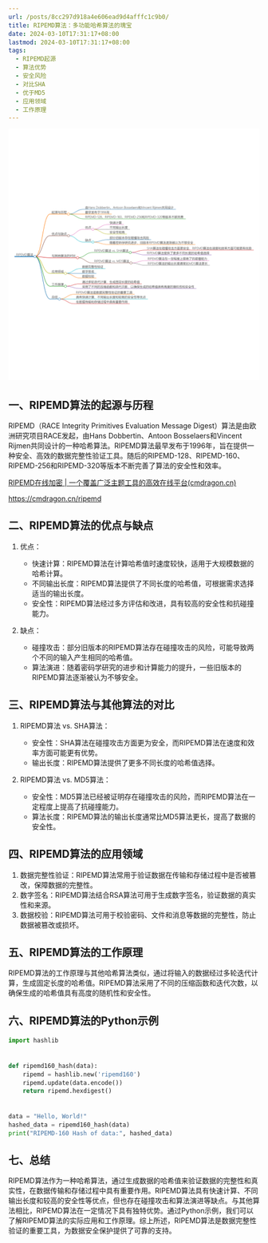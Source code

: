 ```yaml
---
url: /posts/8cc297d918a4e606ead9d4afffc1c9b0/
title: RIPEMD算法：多功能哈希算法的瑰宝
date: 2024-03-10T17:31:17+08:00
lastmod: 2024-03-10T17:31:17+08:00
tags:
  - RIPEMD起源
  - 算法优势
  - 安全风险
  - 对比SHA
  - 优于MD5
  - 应用领域
  - 工作原理
---
```



<img src="/images/2024_03_10 17_32_45.png" title="2024_03_10 17_32_45.png" alt="2024_03_10 17_32_45.png"/>

## 一、RIPEMD算法的起源与历程

RIPEMD（RACE Integrity Primitives Evaluation Message Digest）算法是由欧洲研究项目RACE发起，由Hans Dobbertin、Antoon
Bosselaers和Vincent
Rijmen共同设计的一种哈希算法。RIPEMD算法最早发布于1996年，旨在提供一种安全、高效的数据完整性验证工具。随后的RIPEMD-128、RIPEMD-160、RIPEMD-256和RIPEMD-320等版本不断完善了算法的安全性和效率。

[RIPEMD在线加密 | 一个覆盖广泛主题工具的高效在线平台(cmdragon.cn)](https://cmdragon.cn/ripemd)

https://cmdragon.cn/ripemd

## 二、RIPEMD算法的优点与缺点

1. 优点：

    - 快速计算：RIPEMD算法在计算哈希值时速度较快，适用于大规模数据的哈希计算。
    - 不同输出长度：RIPEMD算法提供了不同长度的哈希值，可根据需求选择适当的输出长度。
    - 安全性：RIPEMD算法经过多方评估和改进，具有较高的安全性和抗碰撞能力。

2. 缺点：

    - 碰撞攻击：部分旧版本的RIPEMD算法存在碰撞攻击的风险，可能导致两个不同的输入产生相同的哈希值。
    - 算法演进：随着密码学研究的进步和计算能力的提升，一些旧版本的RIPEMD算法逐渐被认为不够安全。

## 三、RIPEMD算法与其他算法的对比

1. RIPEMD算法 vs. SHA算法：

    - 安全性：SHA算法在碰撞攻击方面更为安全，而RIPEMD算法在速度和效率方面可能更有优势。
    - 输出长度：RIPEMD算法提供了更多不同长度的哈希值选择。

2. RIPEMD算法 vs. MD5算法：

    - 安全性：MD5算法已经被证明存在碰撞攻击的风险，而RIPEMD算法在一定程度上提高了抗碰撞能力。
    - 算法长度：RIPEMD算法的输出长度通常比MD5算法更长，提高了数据的安全性。

## 四、RIPEMD算法的应用领域

1. 数据完整性验证：RIPEMD算法常用于验证数据在传输和存储过程中是否被篡改，保障数据的完整性。
2. 数字签名：RIPEMD算法结合RSA算法可用于生成数字签名，验证数据的真实性和来源。
3. 数据校验：RIPEMD算法可用于校验密码、文件和消息等数据的完整性，防止数据被篡改或损坏。

## 五、RIPEMD算法的工作原理

RIPEMD算法的工作原理与其他哈希算法类似，通过将输入的数据经过多轮迭代计算，生成固定长度的哈希值。RIPEMD算法采用了不同的压缩函数和迭代次数，以确保生成的哈希值具有高度的随机性和安全性。

## 六、RIPEMD算法的Python示例

```python
import hashlib


def ripemd160_hash(data):
    ripemd = hashlib.new('ripemd160')
    ripemd.update(data.encode())
    return ripemd.hexdigest()


data = "Hello, World!"
hashed_data = ripemd160_hash(data)
print("RIPEMD-160 Hash of data:", hashed_data)
```

## 七、总结

RIPEMD算法作为一种哈希算法，通过生成数据的哈希值来验证数据的完整性和真实性，在数据传输和存储过程中具有重要作用。RIPEMD算法具有快速计算、不同输出长度和较高的安全性等优点，但也存在碰撞攻击和算法演进等缺点。与其他算法相比，RIPEMD算法在一定情况下具有独特优势。通过Python示例，我们可以了解RIPEMD算法的实际应用和工作原理。综上所述，RIPEMD算法是数据完整性验证的重要工具，为数据安全保护提供了可靠的支持。